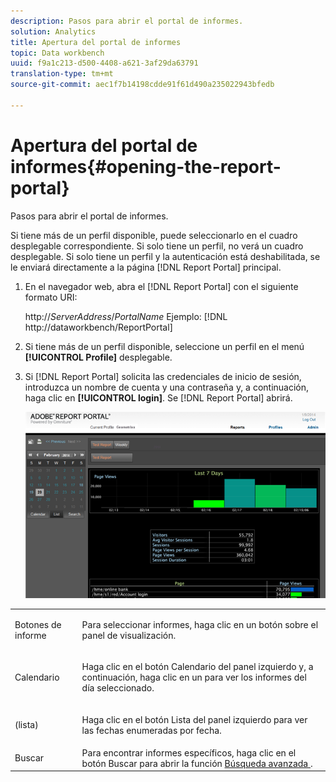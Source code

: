 ```yaml
---
description: Pasos para abrir el portal de informes.
solution: Analytics
title: Apertura del portal de informes
topic: Data workbench
uuid: f9a1c213-d500-4408-a621-3af29da63791
translation-type: tm+mt
source-git-commit: aec1f7b14198cdde91f61d490a235022943bfedb

---
```



# Apertura del portal de informes{#opening-the-report-portal}

Pasos para abrir el portal de informes.

Si tiene más de un perfil disponible, puede seleccionarlo en el cuadro desplegable correspondiente. Si solo tiene un perfil, no verá un cuadro desplegable. Si solo tiene un perfil y la autenticación está deshabilitada, se le enviará directamente a la página [!DNL Report Portal] principal.

1. En el navegador web, abra el [!DNL Report Portal] con el siguiente formato URI:

   http://*ServerAddress*/*PortalName* Ejemplo: [!DNL http://dataworkbench/ReportPortal]
1. Si tiene más de un perfil disponible, seleccione un perfil en el menú **[!UICONTROL Profile]** desplegable.
1. Si [!DNL Report Portal] solicita las credenciales de inicio de sesión, introduzca un nombre de cuenta y una contraseña y, a continuación, haga clic en **[!UICONTROL login]**. Se [!DNL Report Portal] abrirá.

   ![](assets/report_portal_home.png)

<table id="table_E68190C670684FA798B41702FC911827"> 
 <tbody> 
  <tr> 
   <td colname="col1"> Botones de informe </td> 
   <td colname="col2"> <p>Para seleccionar informes, haga clic en un botón sobre el panel de visualización. </p> </td> 
  </tr> 
  <tr> 
   <td colname="col1"> Calendario  </td> 
   <td colname="col2"> <p>Haga clic en el botón <span class="uicontrol"> Calendario </span> del panel izquierdo y, a continuación, haga clic en un para ver los informes del día seleccionado. </p> </td> 
  </tr> 
  <tr> 
   <td colname="col1">  (lista) </td> 
   <td colname="col2"> <p>Haga clic en el botón <span class="uicontrol"> Lista </span> del panel izquierdo para ver las fechas enumeradas por fecha. </p> </td> 
  </tr> 
  <tr> 
   <td colname="col1"> Buscar </td> 
   <td colname="col2"> Para encontrar informes específicos, haga clic en el <span class="uicontrol"> botón Buscar </span> para abrir la función <a href="../../../home/c-rpt-oview/c-search-adv.md#concept-083b751e28b645ceaa4d9784d21f78ca"> Búsqueda avanzada </a> . </td> 
  </tr> 
 </tbody> 
</table>

